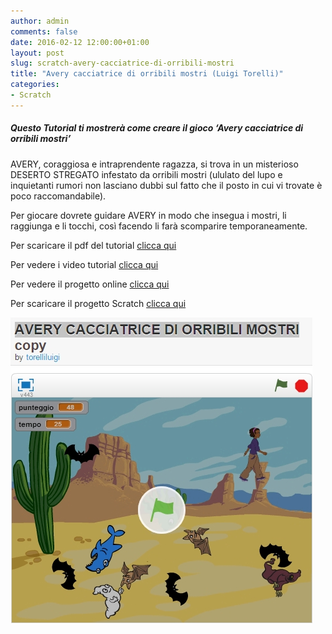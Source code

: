 ```yaml
---
author: admin
comments: false
date: 2016-02-12 12:00:00+01:00
layout: post
slug: scratch-avery-cacciatrice-di-orribili-mostri
title: "Avery cacciatrice di orribili mostri (Luigi Torelli)"
categories:
- Scratch
---
```


##### Questo Tutorial ti mostrerà come creare il gioco ‘Avery cacciatrice di orribili mostri’

AVERY, coraggiosa e intraprendente ragazza, si trova in un misterioso DESERTO STREGATO infestato da orribili mostri (ululato del lupo e inquietanti rumori non lasciano dubbi sul fatto che il posto in cui vi trovate è poco raccomandabile).

Per giocare dovrete guidare AVERY in modo che insegua i mostri, li raggiunga e li tocchi, così facendo li farà scomparire temporaneamente.

Per scaricare il pdf del tutorial <a href="https://drive.google.com/file/d/0B3FGUG-ENxwNUk04ejhmMzFXSnc/view?usp=sharing" target="new">clicca qui</a>

Per vedere i video tutorial <a href="https://www.youtube.com/playlist?list=PL20-bDssQLg6q1WpH1scgRQy68Mu4dVCa" target="new">clicca qui</a>

Per vedere il progetto online <a href="https://scratch.mit.edu/projects/97613904/" target="new">clicca qui</a>

Per scaricare il progetto Scratch <a href="https://drive.google.com/file/d/0B3FGUG-ENxwNTkN1R1JkdkswclE/view?usp=sharing" target="new">clicca qui</a>

![ScreenShot](/assets/uploads/2016/02/avery01.jpg)

